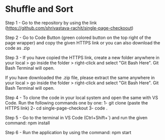 # Shuffle and Sort

Step 1 - Go to the repository by using the link (https://github.com/shrivastava-rachit/single-page-checkoout)

Step 2 - Go to Code Button (green colored button on the top right of the page wrapper) and copy the given HTTPS link or you can also download the code as .zip

Step 3 - If you have copied the HTTPS link, create a new folder anywhere in your local > go inside the folder > right-click and select "Git Bash Here". Git Bash Terminal will open.

If you have downloaded the .zip file, please extract the same anywhere in your local > go inside the folder > right-click and select "Git Bash Here". Git Bash Terminal will open.

Step 4 - To clone the code in your local system and open the same with VS Code. Run the following commands one by one: 1- git clone (paste the HTTPS link)
2- cd single-page-checkout 3- code .

Step 5 - Go to the terminal in VS Code (Ctrl+Shift+`) and run the given command: npm install

Step 6 - Run the application by using the command: npm start
